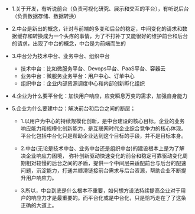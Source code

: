 - 1.关于开发，有听说前台（负责可视化研究、展示和交互的平台），有听说后台（负责数据存储、数据转换）

- 2.中台是新出的概念，针对与前端的多变和后台的稳定，中间变化的请求和数据缓存和转换成为一个头疼的事情，为了不打补丁又能很好的维护前台和后台的请求，出现了中台的概念，中台是为前端而生的

- 3.中台分为技术中台、业务中台、组织中台
    - 技术中台：比如微服务平台、Devops平台、PaaS平台、容器云
    - 业务中台：微服务业务平台：用户中心、订单中心
    - 组织中台：企业内部资源调度中心和内部创新孵化组织
    
- 4.企业为什么要平台化：加快用户响应，应变瞬息万变的需求，加强自身能力
- 5.企业为什么要建中台：解决前台和后台之间的断层；
    - 1.以用户为中心的持续规模化创新，是中台建设的核心目标。企业的业务响应能⼒和规模化创新能力，是互联⽹时代企业综合竞争⼒的核⼼体现。平台化包括中台化只是帮助企业达到这个目标的⼿段，并不是⽬标本身。

    - 2.中台(⽆论是技术中台、业务中台还是组织中台)的建设根本上是为了解决企业响应⼒困境， 弥补创新驱动快速变化的前台和稳定可靠驱动变化周期相对较慢的后台之间的⽭盾，提供⼀个中间层来适配前台与后台的配速问题，沉淀能⼒，打通并顺滑链接前台需求与后台资源，帮助企业不断提升用户响应⼒。

    - 3.所以，中台到底是什么根本不重要，如何想方设法持续提高企业对于⽤户的响应⼒才是最重要的。⽽平台化或是中台化，只是恰巧走在了了这条正确的⼤道上。



